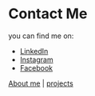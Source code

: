 # Contact Me

you can find me on:

- [LinkedIn](https://www.linkedin.com/in/fadelmatar)
- [Instagram](https://www.instagram.com/f_a_d_e_l__m_a_t_a_r/)
- [Facebook](https://www.facebook.com/fadel.matar)

[About me](index.markdown) | [projects](projects.markdown)